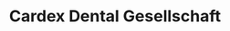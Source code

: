 ---
title: "Cardex Dental Gesellschaft"
url: /klagenfurt-am-woerthersee/cardex-dental-gesellschaft/
shop: Optiker
---